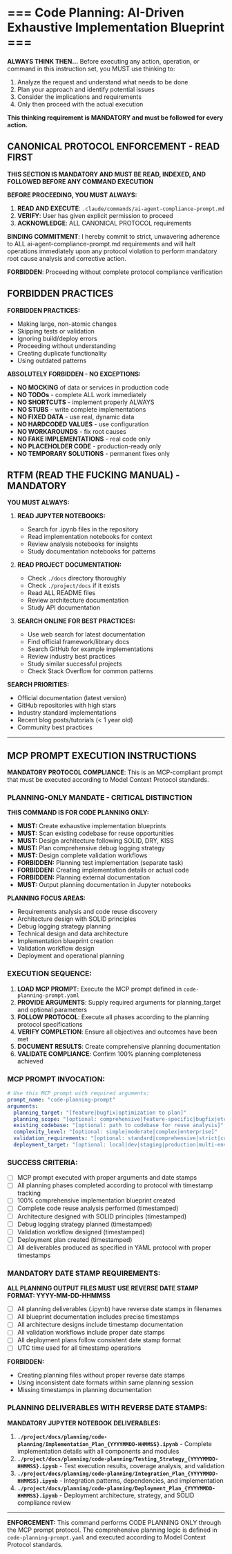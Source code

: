 # === Code Planning: AI-Driven Exhaustive Implementation Blueprint ===

**ALWAYS THINK THEN...** Before executing any action, operation, or command in this instruction set, you MUST use thinking to:

1. Analyze the request and understand what needs to be done
2. Plan your approach and identify potential issues
3. Consider the implications and requirements
4. Only then proceed with the actual execution

**This thinking requirement is MANDATORY and must be followed for every action.**

## CANONICAL PROTOCOL ENFORCEMENT - READ FIRST

**THIS SECTION IS MANDATORY AND MUST BE READ, INDEXED, AND FOLLOWED BEFORE ANY COMMAND EXECUTION**

**BEFORE PROCEEDING, YOU MUST ALWAYS:**

1. **READ AND EXECUTE**: `.claude/commands/ai-agent-compliance-prompt.md`
2. **VERIFY**: User has given explicit permission to proceed
3. **ACKNOWLEDGE**: ALL CANONICAL PROTOCOL requirements

**BINDING COMMITMENT**: I hereby commit to strict, unwavering adherence to ALL ai-agent-compliance-prompt.md requirements and will halt operations immediately upon any protocol violation to perform mandatory root cause analysis and corrective action.

**FORBIDDEN**: Proceeding without complete protocol compliance verification

## FORBIDDEN PRACTICES

**FORBIDDEN PRACTICES:**

- Making large, non-atomic changes
- Skipping tests or validation
- Ignoring build/deploy errors
- Proceeding without understanding
- Creating duplicate functionality
- Using outdated patterns

**ABSOLUTELY FORBIDDEN - NO EXCEPTIONS:**

- **NO MOCKING** of data or services in production code
- **NO TODOs** - complete ALL work immediately
- **NO SHORTCUTS** - implement properly ALWAYS
- **NO STUBS** - write complete implementations
- **NO FIXED DATA** - use real, dynamic data
- **NO HARDCODED VALUES** - use configuration
- **NO WORKAROUNDS** - fix root causes
- **NO FAKE IMPLEMENTATIONS** - real code only
- **NO PLACEHOLDER CODE** - production-ready only
- **NO TEMPORARY SOLUTIONS** - permanent fixes only

## RTFM (READ THE FUCKING MANUAL) - MANDATORY

**YOU MUST ALWAYS:**

1. **READ JUPYTER NOTEBOOKS:**

   - Search for .ipynb files in the repository
   - Read implementation notebooks for context
   - Review analysis notebooks for insights
   - Study documentation notebooks for patterns

2. **READ PROJECT DOCUMENTATION:**

   - Check `./docs` directory thoroughly
   - Check `./project/docs` if it exists
   - Read ALL README files
   - Review architecture documentation
   - Study API documentation

3. **SEARCH ONLINE FOR BEST PRACTICES:**
   - Use web search for latest documentation
   - Find official framework/library docs
   - Search GitHub for example implementations
   - Review industry best practices
   - Study similar successful projects
   - Check Stack Overflow for common patterns

**SEARCH PRIORITIES:**

- Official documentation (latest version)
- GitHub repositories with high stars
- Industry standard implementations
- Recent blog posts/tutorials (< 1 year old)
- Community best practices

---

## **MCP PROMPT EXECUTION INSTRUCTIONS**

**MANDATORY PROTOCOL COMPLIANCE**: This is an MCP-compliant prompt that must be executed according to Model Context Protocol standards.

### **PLANNING-ONLY MANDATE - CRITICAL DISTINCTION**

**THIS COMMAND IS FOR CODE PLANNING ONLY:**

- **MUST:** Create exhaustive implementation blueprints
- **MUST:** Scan existing codebase for reuse opportunities
- **MUST:** Design architecture following SOLID, DRY, KISS
- **MUST:** Plan comprehensive debug logging strategy
- **MUST:** Design complete validation workflows
- **FORBIDDEN:** Planning test implementation (separate task)
- **FORBIDDEN:** Creating implementation details or actual code
- **FORBIDDEN:** Planning external documentation
- **MUST:** Output planning documentation in Jupyter notebooks

**PLANNING FOCUS AREAS:**

- Requirements analysis and code reuse discovery
- Architecture design with SOLID principles
- Debug logging strategy planning
- Technical design and data architecture
- Implementation blueprint creation
- Validation workflow design
- Deployment and operational planning

### **EXECUTION SEQUENCE:**

1. **LOAD MCP PROMPT**: Execute the MCP prompt defined in `code-planning-prompt.yaml`
2. **PROVIDE ARGUMENTS**: Supply required arguments for planning_target and optional parameters
3. **FOLLOW PROTOCOL**: Execute all phases according to the planning protocol specifications
4. **VERIFY COMPLETION**: Ensure all objectives and outcomes have been met
5. **DOCUMENT RESULTS**: Create comprehensive planning documentation
6. **VALIDATE COMPLIANCE**: Confirm 100% planning completeness achieved

### **MCP PROMPT INVOCATION:**

```yaml
# Use this MCP prompt with required arguments:
prompt_name: "code-planning-prompt"
arguments:
  planning_target: "[feature|bugfix|optimization to plan]"
  planning_scope: "[optional: comprehensive|feature-specific|bugfix|etc.]"
  existing_codebase: "[optional: path to codebase for reuse analysis]"
  complexity_level: "[optional: simple|moderate|complex|enterprise]"
  validation_requirements: "[optional: standard|comprehensive|strict|continuous]"
  deployment_target: "[optional: local|dev|staging|production|multi-env]"
```

### **SUCCESS CRITERIA:**

- [ ] MCP prompt executed with proper arguments and date stamps
- [ ] All planning phases completed according to protocol with timestamp tracking
- [ ] 100% comprehensive implementation blueprint created
- [ ] Complete code reuse analysis performed (timestamped)
- [ ] Architecture designed with SOLID principles (timestamped)
- [ ] Debug logging strategy planned (timestamped)
- [ ] Validation workflow designed (timestamped)
- [ ] Deployment plan created (timestamped)
- [ ] All deliverables produced as specified in YAML protocol with proper timestamps

### **MANDATORY DATE STAMP REQUIREMENTS:**

**ALL PLANNING OUTPUT FILES MUST USE REVERSE DATE STAMP FORMAT: YYYY-MM-DD-HHMMSS**

- [ ] All planning deliverables (.ipynb) have reverse date stamps in filenames
- [ ] All blueprint documentation includes precise timestamps
- [ ] All architecture designs include timestamp documentation
- [ ] All validation workflows include proper date stamps
- [ ] All deployment plans follow consistent date stamp format
- [ ] UTC time used for all timestamp operations

**FORBIDDEN:**

- Creating planning files without proper reverse date stamps
- Using inconsistent date formats within same planning session
- Missing timestamps in planning documentation

### **PLANNING DELIVERABLES WITH REVERSE DATE STAMPS:**

**MANDATORY JUPYTER NOTEBOOK DELIVERABLES:**

1. **`./project/docs/planning/code-planning/Implementation_Plan_{YYYYMMDD-HHMMSS}.ipynb`** - Complete implementation details with all components and modules
2. **`./project/docs/planning/code-planning/Testing_Strategy_{YYYYMMDD-HHMMSS}.ipynb`** - Test execution results, coverage analysis, and validation
3. **`./project/docs/planning/code-planning/Integration_Plan_{YYYYMMDD-HHMMSS}.ipynb`** - Integration patterns, dependencies, and implementation
4. **`./project/docs/planning/code-planning/Deployment_Plan_{YYYYMMDD-HHMMSS}.ipynb`** - Deployment architecture, strategy, and SOLID compliance review



---

**ENFORCEMENT:** This command performs CODE PLANNING ONLY through the MCP prompt protocol. The comprehensive planning logic is defined in `code-planning-prompt.yaml` and executed according to Model Context Protocol standards.